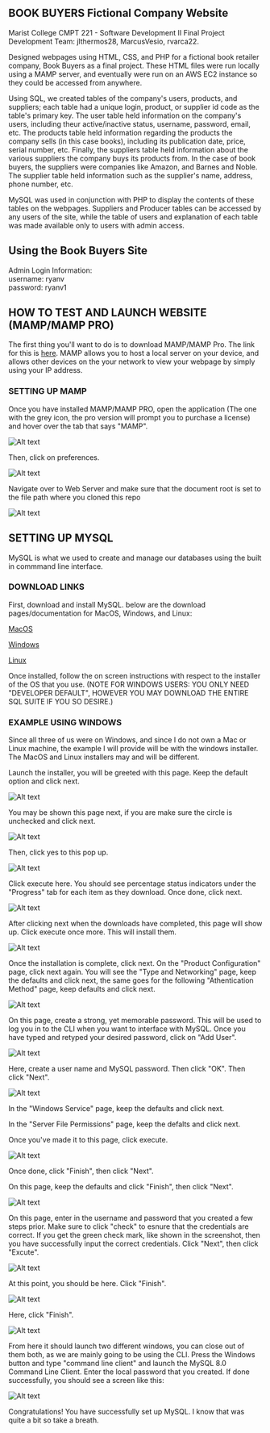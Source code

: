 ## BOOK BUYERS Fictional Company Website 

Marist College CMPT 221 - Software Development II Final Project  
  Development Team: jlthermos28, MarcusVesio, rvarca22.

Designed webpages using HTML, CSS, and PHP for a fictional book retailer company, Book Buyers as a final project. These HTML files were run locally using
  a MAMP server, and eventually were run on an AWS EC2 instance so they could be accessed from anywhere. 
  
Using SQL, we created tables of the company's users, products, and suppliers; each table had a unique login, product, or supplier id code as the table's primary key.
  The user table held information on the company's users, including theur active/inactive status, username, password, email, etc. The products table held 
  information regarding the products the company sells (in this case books), including its publication date, price, serial number, etc. Finally, the suppliers table
  held information about the various suppliers the company buys its products from. In the case of book buyers, the suppliers were companies like Amazon, and Barnes 
  and Noble. The supplier table held information such as the supplier's name, address, phone number, etc. 
  
MySQL was used in conjunction with PHP to display the contents of these tables on the webpages. Suppliers and Producer tables can be accessed by any users of the site, while the table of users and explanation of each table was made available only to users with admin access.  

## Using the Book Buyers Site 
 Admin Login Information:  
  username: ryanv  
  password: ryanv1


## HOW TO TEST AND LAUNCH WEBSITE (MAMP/MAMP PRO)

The first thing you'll want to do is to download MAMP/MAMP Pro. The link for this is [here](https://www.mamp.info/en/downloads/).
MAMP allows you to host a local server on your device, and allows other devices on the your network to view your webpage by simply using your IP address.

### SETTING UP MAMP
Once you have installed MAMP/MAMP PRO, open the application (The one with the grey icon, the pro version will prompt you to purchase a license) and hover over the tab that says "MAMP". 

![Alt text](/mampstep1.png "")

Then, click on preferences.

![Alt text](/mampstep2.png "")

Navigate over to Web Server and make sure that the document root is set to the file path where you cloned this repo

![Alt text](/mampstep3.png "")

## SETTING UP MYSQL

MySQL is what we used to create and manage our databases using the built in commmand line interface. 

### DOWNLOAD LINKS
First, download and install MySQL. below are the download pages/documentation for MacOS, Windows, and Linux:

[MacOS](https://dev.mysql.com/doc/refman/8.0/en/macos-installation-pkg.html)

[Windows](https://dev.mysql.com/doc/refman/8.0/en/windows-installation.html)

[Linux](https://dev.mysql.com/doc/refman/8.0/en/linux-installation.html)


Once installed, follow the on screen instructions with respect to the installer of the OS that you use. 
(NOTE FOR WINDOWS USERS: YOU ONLY NEED "DEVELOPER DEFAULT", HOWEVER YOU MAY DOWNLOAD THE ENTIRE SQL SUITE IF YOU SO DESIRE.)

### EXAMPLE USING WINDOWS
Since all three of us were on Windows, and since I do not own a Mac or Linux machine, the example I will provide will be with the windows installer. The MacOS and Linux installers may and will be different.

Launch the installer, you will be greeted with this page. Keep the default option and click next.

![Alt text](/mysqlss1.PNG "")

You may be shown this page next, if you are make sure the circle is unchecked and click next. 

![Alt text](/mysqlss2.PNG "")

Then, click yes to this pop up.

![Alt text](/mysqlss3.PNG "")

Click execute here. You should see percentage status indicators under the "Progress" tab for each item as they download. Once done, click next.

![Alt text](/mysqlss4.PNG "")

After clicking next when the downloads have completed, this page will show up. Click execute once more. This will install them. 

![Alt text](/mysqlss5.PNG "")

Once the installation is complete, click next. On the "Product Configuration" page, click next again. You will see the "Type and Networking" page, keep the defaults and click next, the same goes for the following "Athentication Method" page, keep defaults and click next. 

![Alt text](/mysqlss6.PNG "")

On this page, create a strong, yet memorable password. This will be used to log you in to the CLI when you want to interface with MySQL. Once you have typed and retyped your desired password, click on "Add User".

![Alt text](/mysqlss7.png "")

Here, create a user name and MySQL password. Then click "OK". Then  click "Next". 

![Alt text](/mysqlss8.PNG "")

In the "Windows Service" page, keep the defaults and click next.

In the "Server File Permissions" page, keep the defalts and click next.

Once you've made it to this page, click execute. 

![Alt text](/mysqlss9.png "")

Once done, click "Finish", then click "Next".

On this page, keep the defaults and click "Finish", then click "Next".

![Alt text](/mysqlss10.png "")

On this page, enter in the username and password that you created a few steps prior. Make sure to click "check" to esnure that the credentials are correct. If you get the green check mark, like shown in the screenshot, then you have successfully input the correct credentials. Click "Next", then click "Excute".

![Alt text](/mysqlss11.png "")

At this point, you should be here. Click "Finish".

![Alt text](/mysqlss12.PNG "")

Here, click "Finish".

![Alt text](/mysqlss13.png "")

From here it should launch two different windows, you can close out of them both, as we are mainly going to be using the CLI. Press the Windows button and type "command line client" and launch the MySQL 8.0 Command Line Client. Enter the local password that you created. If done successfully, you should see a screen like this:

![Alt text](/mysqlss14.png "")

Congratulations! You have successfully set up MySQL. I know that was quite a bit so take a breath.




